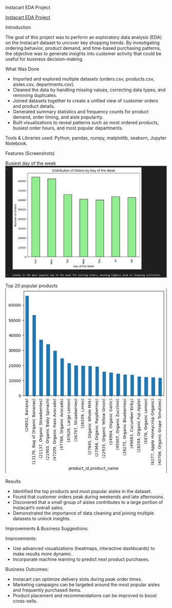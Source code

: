 Instacart EDA Project

[Instacart EDA Project](https://github.com/raulmejia000/Data_projects_TripleTen/blob/main/Instacart%20EDA%20Project/Instacart%20EDA%20project%202.ipynb)

Introduction

The goal of this project was to perform an exploratory data analysis (EDA) on the Instacart dataset to uncover key shopping trends. By investigating ordering behavior, product demand, and time-based purchasing patterns, the objective was to generate insights into customer activity that could be useful for business decision-making.

What Was Done
- Imported and explored multiple datasets (orders.csv, products.csv, aisles.csv, departments.csv).
- Cleaned the data by handling missing values, correcting data types, and removing duplicates.
- Joined datasets together to create a unified view of customer orders and product details.
- Generated summary statistics and frequency counts for product demand, order timing, and aisle popularity.
- Built visualizations to reveal patterns such as most ordered products, busiest order hours, and most popular departments.

Tools & Libraries used:
Python, pandas, numpy, matplotlib, seaborn, Jupyter Notebook.

Features (Screenshots)

Busiest day of the week
![Busiest Day](Busiest_Day.png)

Top 20 popular products
![Top 20](Top_20.png)

Results
- Identified the top products and most popular aisles in the dataset.
- Found that customer orders peak during weekends and late afternoons.
- Discovered that a small group of aisles contributes to a large portion of Instacart’s overall sales.
- Demonstrated the importance of data cleaning and joining multiple datasets to unlock insights.

Improvements & Business Suggestions

Improvements:
- Use advanced visualizations (heatmaps, interactive dashboards) to make results more dynamic.
- Incorporate machine learning to predict next product purchases.

Business Outcomes:
- Instacart can optimize delivery slots during peak order times.
- Marketing campaigns can be targeted around the most popular aisles and frequently purchased items.
- Product placement and recommendations can be improved to boost cross-sells.
